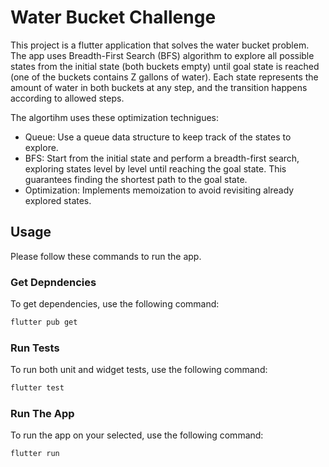 # Water Bucket Challenge

This project is a flutter application that solves the water bucket problem.  The app uses Breadth-First Search (BFS) algorithm to explore all possible states from the initial state (both buckets empty) until goal state is reached (one of the buckets contains Z gallons of water). Each state represents the amount of water in both buckets at any step, and the transition happens according to allowed steps.

The algortihm uses these optimization technigues:
- Queue: Use a queue data structure to keep track of the states to explore.
- BFS: Start from the initial state and perform a breadth-first search, exploring states level by level until reaching the goal state. This guarantees finding the shortest path to the goal state.
- Optimization: Implements memoization to avoid revisiting already explored states.


## Usage

Please follow these commands to run the app.

### Get Depndencies

To get dependencies, use the following command:

```bash
flutter pub get
```

### Run Tests

To run both unit and widget tests, use the following command:

```bash
flutter test
```

### Run The App

To run the app on your selected, use the following command:

```bash
flutter run
```





